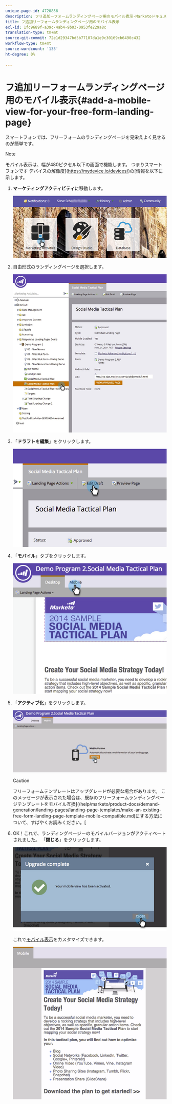 ```yaml
---
unique-page-id: 4720856
description: フリ追加ーフォームランディングページ用のモバイル表示-Marketoドキュメント — 製品ドキュメント
title: フ追加リーフォームランディングページ用のモバイル表示
exl-id: 1fc9689f-a39c-4ab4-9b03-0953fe229a8c
translation-type: tm+mt
source-git-commit: 72e1d29347bd5b77107da1e9c30169cb6490c432
workflow-type: tm+mt
source-wordcount: '135'
ht-degree: 0%

---
```


# フ追加リーフォームランディングページ用のモバイル表示{#add-a-mobile-view-for-your-free-form-landing-page}

スマートフォンでは、フリーフォームのランディングページを見栄えよく見せるのが簡単です。

>[!NOTE]
>
>モバイル表示は、幅が480ピクセル以下の画面で機能します。 つまりスマートフォンです デバイスの解像度](https://mydevice.io/devices/)の[情報を以下に示します。

1. **マーケティングアクティビティ**&#x200B;に移動します。

   ![](assets/login-marketing-activities-3.png)

1. 自由形式のランディングページを選択します。

   ![](assets/choose-landing-page.jpg)

1. 「**ドラフトを編集**」をクリックします。

   ![](assets/image2015-1-22-15-3a38-3a12.png)

1. 「**モバイル**」タブをクリックします。

   ![](assets/image2015-1-22-16-3a46-3a10.png)

1. 「**アクティブ化**」をクリックします。

   ![](assets/image2015-1-22-15-3a48-3a47.png)

   >[!CAUTION]
   >
   >フリーフォームテンプレートはアップグレードが必要な場合があります。 このメッセージが表示された場合は、既存のフリーフォームランディングページテンプレートをモバイル互換](/help/marketo/product-docs/demand-generation/landing-pages/landing-page-templates/make-an-existing-free-form-landing-page-template-mobile-compatible.md)にする方法について、すばやくお読みください。[

1. OK！これで、ランディングページーのモバイルバージョンがアクティベートされました。 「**閉じる**」をクリックします。

   ![](assets/image2015-1-22-16-3a44-3a37.png)

   これで[モバイル表示](/help/marketo/product-docs/demand-generation/landing-pages/free-form-landing-pages/customize-mobile-view-for-your-free-form-landing-page.md)をカスタマイズできます。

   ![](assets/image2015-1-22-16-3a47-3a16.png)
